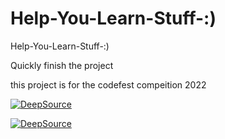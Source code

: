 # Help-You-Learn-Stuff-:)

Help-You-Learn-Stuff-:)

Quickly finish the project

this project is for the codefest compeition 2022

[![DeepSource](https://deepsource.io/gh/Programmer-RD-AI/Help-You-Learn-Stuff--.svg/?label=active+issues&show_trend=true&token=C9wrcbnEQ_6CTbe2KFC3i7Wk)](https://deepsource.io/gh/Programmer-RD-AI/Help-You-Learn-Stuff--/?ref=repository-badge)

[![DeepSource](https://deepsource.io/gh/Programmer-RD-AI/Help-You-Learn-Stuff--.svg/?label=resolved+issues&show_trend=true&token=C9wrcbnEQ_6CTbe2KFC3i7Wk)](https://deepsource.io/gh/Programmer-RD-AI/Help-You-Learn-Stuff--/?ref=repository-badge)
